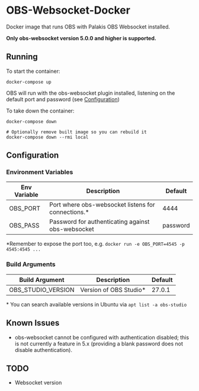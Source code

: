 # OBS-Websocket-Docker
Docker image that runs OBS with Palakis OBS Websocket installed.

**Only obs-websocket version 5.0.0 and higher is supported.**

## Running

To start the container:
```
docker-compose up
```
OBS will run with the obs-websocket plugin installed, listening on the default port and password (see [Configuration](#Configuration))

To take down the container:
```
docker-compose down

# Optionally remove built image so you can rebuild it
docker-compose down --rmi local
```

## Configuration

### Environment Variables

| Env Variable | Description                                        | Default  |
|--------------|----------------------------------------------------|----------|
| OBS_PORT     | Port where obs-websocket listens for connections.* | 4444     |
| OBS_PASS     | Password for authenticating against obs-websocket  | password |

\*Remember to expose the port too, e.g. `docker run -e OBS_PORT=4545 -p 4545:4545 ...`

### Build Arguments

| Build Argument     | Description                                   | Default  |
|--------------------|-----------------------------------------------|----------|
| OBS_STUDIO_VERSION | Version of OBS Studio*                        | 27.0.1   |

\* You can search available versions in Ubuntu via `apt list -a obs-studio`

## Known Issues
 - obs-websocket cannot be configured with authentication disabled; this is not currently a feature in 5.x (providing a blank password does not disable authentication).
 
## TODO
 - Websocket version